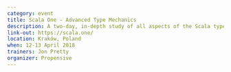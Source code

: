 ```yaml
---
category: event
title: Scala One - Advanced Type Mechanics
description: A two-day, in-depth study of all aspects of the Scala type system for advanced Scala programmers
link-out: https://scala.one/
location: Kraków, Poland
when: 12-13 April 2018
trainers: Jon Pretty
organizer: Propensive
---
```

